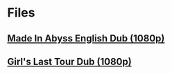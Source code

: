 # Files

## [Made In Abyss English Dub (1080p)](https://drive.google.com/drive/folders/1Kd0YnvEwOewgLlb5rLQ2dkLG3y2vHTw8?usp=sharing)
## [Girl's Last Tour Dub (1080p)](https://drive.google.com/drive/folders/1l_3lE8rDb0KeIiFrEvB2BlXOQtOpZjrp?usp=sharing)
